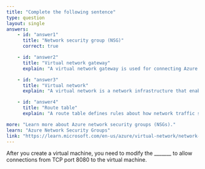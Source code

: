 ```yaml
---
title: "Complete the following sentence"
type: question
layout: single
answers:
    - id: "answer1"
      title: "Network security group (NSG)"
      correct: true

    - id: "answer2"
      title: "Virtual network gateway"
      explain: "A virtual network gateway is used for connecting Azure virtual networks to on-premises networks or other Azure virtual networks. It does not control port-level access to individual VMs."

    - id: "answer3"
      title: "Virtual network"
      explain: "A virtual network is a network infrastructure that enables Azure resources to communicate with each other, the internet, and on-premises networks. It does not directly control port-level access."

    - id: "answer4"
      title: "Route table"
      explain: "A route table defines rules about how network traffic should be directed within an Azure virtual network. It controls routing paths but does not manage port-level access control."

more: "Learn more about Azure network security groups (NSGs)."
learn: "Azure Network Security Groups"
link: "https://learn.microsoft.com/en-us/azure/virtual-network/network-security-groups-overview"
---
```


After you create a virtual machine, you need to modify the _______ to allow connections from TCP port 8080 to the virtual machine.
